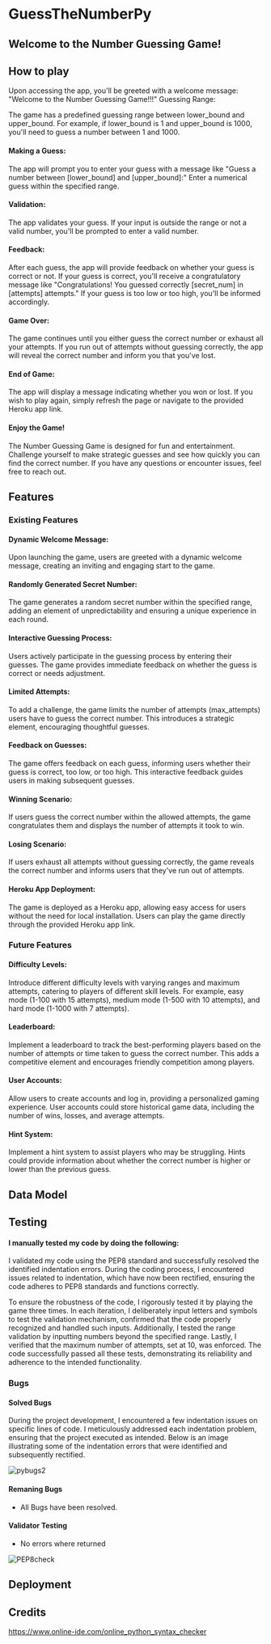 # GuessTheNumberPy

## Welcome to the Number Guessing Game!


## How to play 

Upon accessing the app, you'll be greeted with a welcome message: "Welcome to the Number Guessing Game!!!"
Guessing Range:

The game has a predefined guessing range between lower_bound and upper_bound.
For example, if lower_bound is 1 and upper_bound is 1000, you'll need to guess a number between 1 and 1000.

#### Making a Guess:
The app will prompt you to enter your guess with a message like "Guess a number between [lower_bound] and [upper_bound]:"
Enter a numerical guess within the specified range.

#### Validation:
The app validates your guess. If your input is outside the range or not a valid number, you'll be prompted to enter a valid number.

#### Feedback:
After each guess, the app will provide feedback on whether your guess is correct or not.
If your guess is correct, you'll receive a congratulatory message like "Congratulations! You guessed correctly [secret_num] in [attempts] attempts."
If your guess is too low or too high, you'll be informed accordingly.

#### Game Over:
The game continues until you either guess the correct number or exhaust all your attempts.
If you run out of attempts without guessing correctly, the app will reveal the correct number and inform you that you've lost.

#### End of Game:
The app will display a message indicating whether you won or lost.
If you wish to play again, simply refresh the page or navigate to the provided Heroku app link.

#### Enjoy the Game!
The Number Guessing Game is designed for fun and entertainment. Challenge yourself to make strategic guesses and see how quickly you can find the correct number. If you have any questions or encounter issues, feel free to reach out.
## Features 

### Existing Features 

#### Dynamic Welcome Message:
Upon launching the game, users are greeted with a dynamic welcome message, creating an inviting and engaging start to the game.

#### Randomly Generated Secret Number:
The game generates a random secret number within the specified range, adding an element of unpredictability and ensuring a unique experience in each round.

#### Interactive Guessing Process:
Users actively participate in the guessing process by entering their guesses. The game provides immediate feedback on whether the guess is correct or needs adjustment.

#### Limited Attempts:
To add a challenge, the game limits the number of attempts (max_attempts) users have to guess the correct number. This introduces a strategic element, encouraging thoughtful guesses.

#### Feedback on Guesses:
The game offers feedback on each guess, informing users whether their guess is correct, too low, or too high. This interactive feedback guides users in making subsequent guesses.

#### Winning Scenario:
If users guess the correct number within the allowed attempts, the game congratulates them and displays the number of attempts it took to win.

#### Losing Scenario:
If users exhaust all attempts without guessing correctly, the game reveals the correct number and informs users that they've run out of attempts.

#### Heroku App Deployment:
The game is deployed as a Heroku app, allowing easy access for users without the need for local installation. Users can play the game directly through the provided Heroku app link.

### Future Features 

#### Difficulty Levels:
Introduce different difficulty levels with varying ranges and maximum attempts, catering to players of different skill levels. For example, easy mode (1-100 with 15 attempts), medium mode (1-500 with 10 attempts), and hard mode (1-1000 with 7 attempts).

#### Leaderboard:
Implement a leaderboard to track the best-performing players based on the number of attempts or time taken to guess the correct number. This adds a competitive element and encourages friendly competition among players.

#### User Accounts:
Allow users to create accounts and log in, providing a personalized gaming experience. User accounts could store historical game data, including the number of wins, losses, and average attempts.

#### Hint System:
Implement a hint system to assist players who may be struggling. Hints could provide information about whether the correct number is higher or lower than the previous guess.

## Data Model 

## Testing 

#### I manually tested my code by doing the following: 

I validated my code using the PEP8 standard and successfully resolved the identified indentation errors. During the coding process, I encountered issues related to indentation, which have now been rectified, ensuring the code adheres to PEP8 standards and functions correctly.

To ensure the robustness of the code, I rigorously tested it by playing the game three times. In each iteration, I deliberately input letters and symbols to test the validation mechanism, confirmed that the code properly recognized and handled such inputs. Additionally, I tested the range validation by inputting numbers beyond the specified range. Lastly, I verified that the maximum number of attempts, set at 10, was enforced. The code successfully passed all these tests, demonstrating its reliability and adherence to the intended functionality.

### Bugs

#### Solved Bugs 
During the project development, I encountered a few indentation issues on specific lines of code. I meticulously addressed each indentation problem, ensuring that the project executed as intended. Below is an image illustrating some of the indentation errors that were identified and subsequently rectified.

![pybugs2](https://github.com/webzz99/GuessTheNumberPy/assets/11245795/92a75e81-50b2-4951-b471-595143757f1b)

#### Remaning Bugs 
* All Bugs have been resolved. 

#### Validator Testing 

* No errors where returned

![PEP8check](https://github.com/webzz99/GuessTheNumberPy/assets/11245795/26a8529b-c24f-404d-8e7d-4ffc014aebb3)

## Deployment 

## Credits 

https://www.online-ide.com/online_python_syntax_checker


